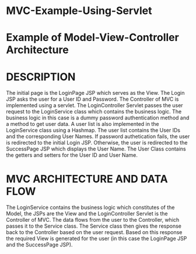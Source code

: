# MVC-Example-Using-Servlet

# Example of Model-View-Controller Architecture

# DESCRIPTION

The initial page is the LoginPage JSP which serves as the View.
The Login JSP asks the user for a User ID and Password.
The Controller of MVC is implemented using a servlet.
The LoginController Servlet passes the user request to the LoginService class which contains the business logic.
The business logic in this case is a dummy password authentication method and a method to get user data. 
A user list is also implemented in the LoginService class using a Hashmap. The user list contains the User IDs and the corresponding User Names. 
If password authetication fails, the user is redirected to the initial Login JSP.
Otherwise, the user is redirected to the SuccessPage JSP which displays the User Name. 
The User Class contains the getters and setters for the User ID and User Name. 

# MVC ARCHITECTURE AND DATA FLOW

The LoginService contains the business logic which constitutes of the Model, the JSPs are the View and the LoginController Servlet is the Controller of MVC. The data flows from the user to the Controller, which passes it to the Service class. The Service class then gives the response back to the Controller based on the user request. Based on this response the required View is generated for the user (in this case the LoginPage JSP and the SuccessPage JSP).
